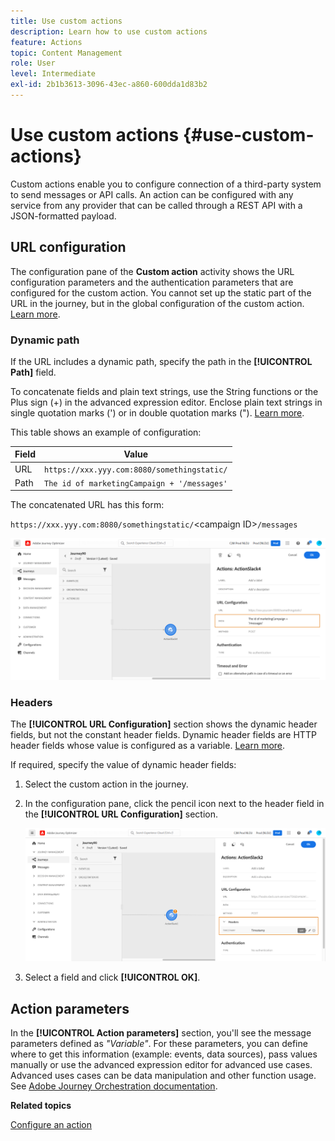 ```yaml
---
title: Use custom actions
description: Learn how to use custom actions
feature: Actions
topic: Content Management
role: User
level: Intermediate
exl-id: 2b1b3613-3096-43ec-a860-600dda1d83b2
---
```

# Use custom actions {#use-custom-actions}

Custom actions enable you to configure connection of a third-party system to send messages or API calls. An action can be configured with any service from any provider that can be called through a REST API with a JSON-formatted payload.

## URL configuration

The configuration pane of the **Custom action** activity shows the URL configuration parameters and the authentication parameters that are configured for the custom action. You cannot set up the static part of the URL in the journey, but in the global configuration of the custom action. [Learn more](../action/about-custom-action-configuration.md).

### Dynamic path

If the URL includes a dynamic path, specify the path in the **[!UICONTROL Path]** field.

To concatenate fields and plain text strings, use the String functions or the Plus sign (+) in the advanced expression editor. Enclose plain text strings in single quotation marks (') or in double quotation marks ("). [Learn more](expression/expressionadvanced.md).

This table shows an example of configuration:

| Field | Value |
| --- | --- |
| URL | `https://xxx.yyy.com:8080/somethingstatic/` |
| Path | `The id of marketingCampaign + '/messages'` |

The concatenated URL has this form:

`https://xxx.yyy.com:8080/somethingstatic/`\<campaign ID\>`/messages` 

![](assets/journey-custom-action-url.png)

### Headers

The **[!UICONTROL URL Configuration]** section shows the dynamic header fields, but not the constant header fields. Dynamic header fields are HTTP header fields whose value is configured as a variable. [Learn more](../action/about-custom-action-configuration.md).

If required, specify the value of dynamic header fields:

1. Select the custom action in the journey.
1. In the configuration pane, click the pencil icon next to the header field in the **[!UICONTROL URL Configuration]** section.

   ![](assets/journey-dynamicheaderfield.png)

1. Select a field and click **[!UICONTROL OK]**.

## Action parameters

In the **[!UICONTROL Action parameters]** section, you'll see the message parameters defined as _"Variable"_. For these parameters, you can define where to get this information (example: events, data sources), pass values manually or use the advanced expression editor for advanced use cases. Advanced uses cases can be data manipulation and other function usage. See [Adobe Journey Orchestration documentation](expression/expressionadvanced.md).

**Related topics**

[Configure an action](../action/about-custom-action-configuration.md)
